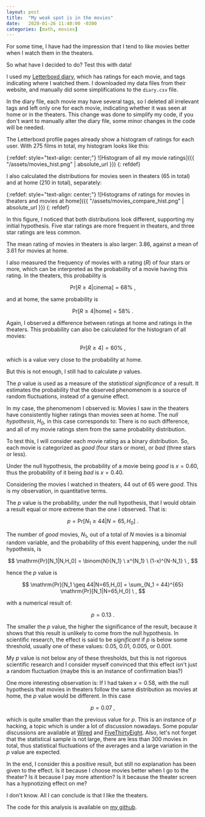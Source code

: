 ```yaml
---
layout: post
title:  "My weak spot is in the movies"
date:   2020-01-26 11:40:00 -0300
categories: [math, movies]
---
```


For some time, I have had the impression that I tend to like movies better when I watch them in the theaters.

So what have I decided to do? Test this with data!

I used my [Letterboxd diary][letbd], which has ratings for each movie, and tags indicating where I watched them. I downloaded my data files from their website, and manually did some simplifications to the `diary.csv` file.

In the diary file, each movie may have several tags, so I deleted all irrelevant tags and left only one for each movie, indicating whether it was seen at home or in the theaters. This change was done to simplify my code, if you don't want to manually alter the diary file, some minor changes in the code will be needed.

The Letterboxd profile pages already show a histogram of ratings for each user. With 275 films in total, my histogram looks like this:

{:refdef: style="text-align: center;"}
![Histogram of all my movie ratings]({{ "/assets/movies_hist.png" | absolute_url }})
{: refdef}

I also calculated the distributions for movies seen in theaters (65 in total) and at home (210 in total), separately: 

{:refdef: style="text-align: center;"}
![Histograms of ratings for movies in theaters and movies at home]({{ "/assets/movies_compare_hist.png" | absolute_url }})
{: refdef}

In this figure, I noticed that both distributions look different, supporting my initial hypothesis. Five star ratings are more frequent in theaters, and three star ratings are less common.

The mean rating of movies in theaters is also larger: 3.86, against a mean of 3.61 for movies at home.

I also measured the frequency of movies with a rating ($R$) of four stars or more, which can be interpreted as the probability of a movie having this rating. In the theaters, this probability is

$$
\mathrm{Pr}[R \geq 4 | \mathrm{cinema}] =  68\% \ ,
$$

and at home, the same probability is

$$
\mathrm{Pr}[R \geq 4 | \mathrm{home}] =  58\% \ .
$$

Again, I observed a difference between ratings at home and ratings in the theaters. This probability can also be calculated for the histogram of all movies:

$$
\mathrm{Pr}[R \geq 4] =  60\% \ ,
$$

which is a value very close to the probability at home.

But this is not enough, I still had to calculate $p$ values.

The $p$ value is used as a measure of the _statistical significance_ of a result. It estimates the probability that the observed phenomenom is a source of random fluctuations, instead of a genuine effect.

In my case, the phenomenom I observed is: Movies I saw in the theaters have consistently higher ratings than movies seen at home. The _null hypothesis_, $H_0$, in this case corresponds to: There is no such difference, and all of my movie ratings stem from the same probability distribution.

To test this, I will consider each movie rating as a binary distribution. So, each movie is categorized as _good_ (four stars or more), or _bad_ (three stars or less).

Under the null hypothesis, the probability of a movie being _good_ is $x=0.60$, thus the probability of it being _bad_ is $x=0.40$.

Considering the movies I watched in theaters, 44 out of 65 were _good_. This is my observation, in quantitative terms.

The $p$ value is the probability, under the null hypothesis, that I would obtain a result equal or more extreme than the one I observed. That is:

$$
p = \mathrm{Pr}[N_1 \geq 44|N=65,H_0] \ .
$$


The number of _good_ movies, $N_1$, out of a total of $N$ movies is a binomial random variable, and the probability of this event happening, under the null hypothesis, is

$$
\mathrm{Pr}[N_1|N,H_0] = \binom{N}{N_1} \ x^{N_1} \ (1-x)^{N-N_1} \ ,
$$

hence the $p$ value is

$$
\mathrm{Pr}[N_1 \geq 44|N=65,H_0] = \sum_{N_1 = 44}^{65} \mathrm{Pr}[N_1|N=65,H_0] \ ,
$$

with a numerical result of:

$$
p = 0.13 \ .
$$

The smaller the $p$ value, the higher the significance of the result, because it shows that this result is unlikely to come from the null hypothesis. In scientific research, the effect is said to be _significant_ if $p$ is below some threshold, usually one of these values: 0.05, 0.01, 0.005, or 0.001.

My $p$ value is not below any of these thresholds, but this is not rigorous scientific research and I consider myself convinced that this effect isn't just a random fluctuation (maybe this is an instance of confirmation bias?)

One more interesting observation is: If I had taken $x=0.58$, with the null hypothesis that movies in theaters follow the same distribution as movies at home, the $p$ value would be different. In this case

$$p=0.07 \ ,$$

which is quite smaller than the previous value for $p$. 
This is an instance of $p$ hacking, a topic which is under a lot of discussion nowadays. Some popular discussions are available at [Wired][wired] and [FiveThirtyEight][538].
Also, let's not forget that the statistical sample is not large, there are less than 300 movies in total, thus statistical fluctuations of the averages and a large variation in the $p$ value are expected.

In the end, I consider this a positive result, but still no explanation has been given to the effect. Is it because I choose movies better when I go to the theater? Is it because I pay more attention? Is it because the theater screen has a hypnotizing effect on me?

I don't know. All I can conclude is that I like the theaters.

The code for this analysis is available on [my github][code].

[letbd]: https://www.letterboxd.com/
[code]: https://github.com/gapolinario/cinema-weak-spot
[538]: https://fivethirtyeight.com/features/science-isnt-broken/#part1
[wired]: https://www.wired.com/story/were-all-p-hacking-now/